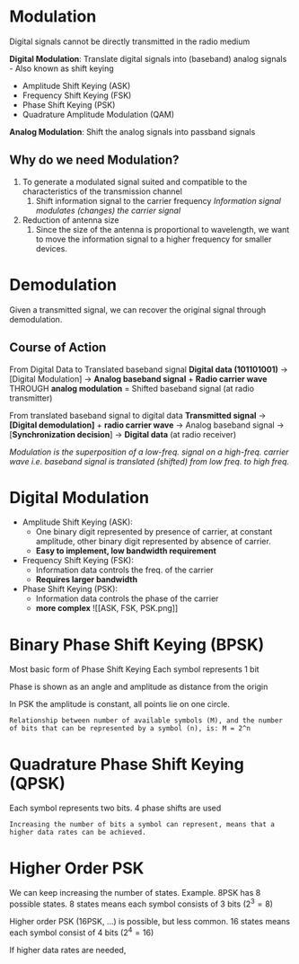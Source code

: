 # Modulation

Digital signals cannot be directly transmitted in the radio medium

**Digital Modulation**: Translate digital signals into (baseband) analog signals - Also known as shift keying
* Amplitude Shift Keying (ASK)
* Frequency Shift Keying (FSK)
* Phase Shift Keying (PSK)
* Quadrature Amplitude Modulation (QAM)

**Analog Modulation**: Shift the analog signals into passband signals

## Why do we need Modulation?

1. To generate a modulated signal suited and compatible to the characteristics of the transmission channel
	1. Shift information signal to the carrier frequency
	*Information signal modulates (changes) the carrier signal*
2. Reduction of antenna size
	1. Since the size of the antenna is proportional to wavelength, we want to move the information signal to a higher frequency for smaller devices.

# Demodulation

Given a transmitted signal, we can recover the original signal through demodulation.

## Course of Action

From Digital Data to Translated baseband signal
**Digital data (101101001)** -> [Digital Modulation] -> **Analog baseband signal** + **Radio carrier wave** THROUGH **analog modulation** = Shifted baseband signal (at radio transmitter)

From translated baseband signal to digital data
**Transmitted signal** -> **[Digital demodulation]** + **radio carrier wave** -> Analog baseband signal -> [**Synchronization decision**] -> **Digital data** (at radio receiver)

*Modulation is the superposition of a low-freq. signal on a high-freq. carrier wave i.e. baseband signal is translated (shifted) from low freq. to high freq.*

# Digital Modulation

* Amplitude Shift Keying (ASK):
	* One binary digit represented by presence of carrier, at constant amplitude, other binary digit represented by absence of carrier.
	* **Easy to implement, low bandwidth requirement**
* Frequency Shift Keying (FSK):
	* Information data controls the freq. of the carrier
	* **Requires larger bandwidth**
* Phase Shift Keying (PSK):
	* Information data controls the phase of the carrier 
	* **more complex**
![[ASK, FSK, PSK.png]]

# Binary Phase Shift Keying (BPSK)

Most basic form of Phase Shift Keying 
Each symbol represents 1 bit

Phase is shown as an angle and amplitude as distance from the origin

In PSK the amplitude is constant, all points lie on one circle.

```
Relationship between number of available symbols (M), and the number of bits that can be represented by a symbol (n), is: M = 2^n
```

# Quadrature Phase Shift Keying (QPSK)

Each symbol represents two bits.
4 phase shifts are used

```
Increasing the number of bits a symbol can represent, means that a higher data rates can be achieved.
```

# Higher Order PSK

We can keep increasing the number of states.
Example. 8PSK has 8 possible states.
	8 states means each symbol consists of 3 bits ($2^3=8$)

Higher order PSK (16PSK, ...) is possible, but less common.
	16 states means each symbol consist of 4 bits ($2^4=16$)

If higher data rates are needed,